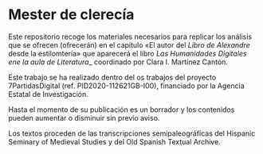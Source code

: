 # Mester de clerecía
Este repositorio recoge los materiales necesarios para replicar los análisis que se ofrecen (ofrecerán) en el capítulo «El autor del _Libro de Alexandre_ desde la estilomtería» que aparecerá el libro _Las Humanidades Digitales ene la aula de Literatura__ coordinado por Clara I. Martínez Cantón.

Este trabajo se ha realizado dentro del os trabajos del proyecto 7PartidasDigital (ref. PID2020-112621GB-I00), financiado por la Agencia Estatal de Investigación.

Hasta el momento de su publicación es un borrador y los contenidos pueden aumentar o disminuir sin previo aviso.

Los textos proceden de las transcripciones semipaleográficas del Hispanic Seminary of Medieval Studies y del Old Spanish Textual Archive.


